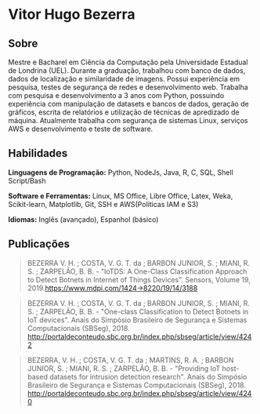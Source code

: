 # Vitor Hugo Bezerra

## Sobre 

Mestre e Bacharel em Ciência da Computação pela Universidade Estadual de Londrina (UEL). Durante a graduação, trabalhou com banco de dados, dados de localização e similaridade de imagens. Possui experiência em pesquisa, testes de segurança de redes e desenvolvimento web. Trabalha com pesquisa e desenvolvimento a 3 anos com Python, possuindo experiência com manipulação de datasets e bancos de dados, geração de gráficos, escrita de relatórios e utilização de técnicas de apredizado de máquina. Atualmente trabalha com segurança de sistemas Linux, serviços AWS e desenvolvimento e teste de software.

## Habilidades

**Linguagens de Programação:** Python, NodeJs, Java, R, C, SQL, Shell Script/Bash

**Software e Ferramentas:** Linux, MS Office, Libre Office, Latex, Weka, Scikit-learn, Matplotlib, Git, SSH e AWS(Politicas IAM e S3)

**Idiomas:** Inglês (avançado), Espanhol (básico)

## Publicações

>BEZERRA V. H. ; COSTA, V. G. T. da ; BARBON JUNIOR, S. ; MIANI, R. S. ; ZARPELÃO, B. B. - "IoTDS: A One-Class Classification Approach to Detect Botnets in Internet of Things Devices". Sensors, Volume 19, 2019.https://www.mdpi.com/1424->8220/19/14/3188

>BEZERRA V. H. ; COSTA, V. G. T. da ; BARBON JUNIOR, S. ; MIANI, R. S. ; ZARPELÃO, B. B. - "One-class Classification to Detect Botnets in IoT devices". Anais do Simpósio Brasileiro de Segurança e Sistemas Computacionais (SBSeg), 2018. http://portaldeconteudo.sbc.org.br/index.php/sbseg/article/view/4242 

>BEZERRA, V. H. ; COSTA, V. G. T. da ; MARTINS, R. A. ; BARBON JUNIOR, S. ; MIANI, R. S. ; ZARPELÃO, B. B. - "Providing IoT host-based datasets for intrusion detection research". Anais do Simpósio Brasileiro de Segurança e Sistemas Computacionais (SBSeg), 2018. http://portaldeconteudo.sbc.org.br/index.php/sbseg/article/view/4240
